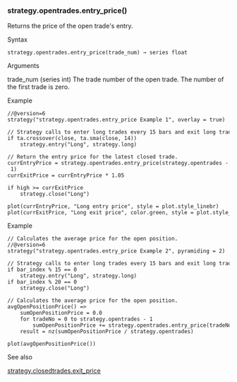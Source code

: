 ### strategy.opentrades.entry\_price()

Returns the price of the open trade's entry.

Syntax

```
strategy.opentrades.entry_price(trade_num) → series float
```

Arguments

trade\_num (series int) The trade number of the open trade. The number of the first trade is zero.

Example

```
//@version=6  
strategy("strategy.opentrades.entry_price Example 1", overlay = true)  
  
// Strategy calls to enter long trades every 15 bars and exit long trades every 20 bars.  
if ta.crossover(close, ta.sma(close, 14))  
    strategy.entry("Long", strategy.long)  
  
// Return the entry price for the latest closed trade.  
currEntryPrice = strategy.opentrades.entry_price(strategy.opentrades - 1)  
currExitPrice = currEntryPrice * 1.05  
  
if high >= currExitPrice  
    strategy.close("Long")  
  
plot(currEntryPrice, "Long entry price", style = plot.style_linebr)  
plot(currExitPrice, "Long exit price", color.green, style = plot.style_linebr)
```

Example

```
// Calculates the average price for the open position.  
//@version=6  
strategy("strategy.opentrades.entry_price Example 2", pyramiding = 2)  
  
// Strategy calls to enter long trades every 15 bars and exit long trades every 20 bars.  
if bar_index % 15 == 0  
    strategy.entry("Long", strategy.long)  
if bar_index % 20 == 0  
    strategy.close("Long")  
  
// Calculates the average price for the open position.  
avgOpenPositionPrice() =>  
    sumOpenPositionPrice = 0.0  
    for tradeNo = 0 to strategy.opentrades - 1  
        sumOpenPositionPrice += strategy.opentrades.entry_price(tradeNo) * strategy.opentrades.size(tradeNo) / strategy.position_size  
    result = nz(sumOpenPositionPrice / strategy.opentrades)  
  
plot(avgOpenPositionPrice())
```

See also

[strategy.closedtrades.exit\_price](#fun_strategy.closedtrades.exit_price)
